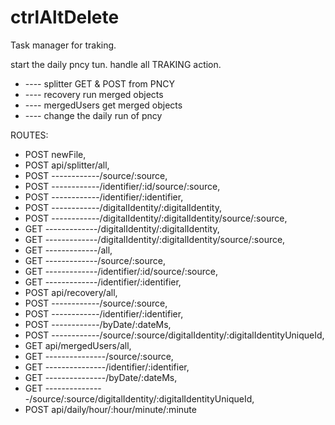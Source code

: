 # ctrlAltDelete

Task manager for traking.

start the daily pncy tun.
handle all TRAKING action.
- ---- splitter GET & POST from PNCY
- ---- recovery run merged objects
- ---- mergedUsers get merged objects
- ---- change the daily run of pncy

ROUTES:

- POST newFile,
- POST api/splitter/all,
- POST ------------/source/:source,
- POST ------------/identifier/:id/source/:source,
- POST ------------/identifier/:identifier,
- POST ------------/digitalIdentity/:digitalIdentity,
- POST ------------/digitalIdentity/:digitalIdentity/source/:source,
- GET -------------/digitalIdentity/:digitalIdentity,
- GET -------------/digitalIdentity/:digitalIdentity/source/:source,
- GET -------------/all,
- GET -------------/source/:source,
- GET -------------/identifier/:id/source/:source,
- GET -------------/identifier/:identifier,
- POST api/recovery/all,
- POST ------------/source/:source,
- POST ------------/identifier/:identifier,
- POST ------------/byDate/:dateMs,
- POST ------------/source/:source/digitalIdentity/:digitalIdentityUniqueId,
- GET api/mergedUsers/all,
- GET ---------------/source/:source,
- GET ---------------/identifier/:identifier,
- GET ---------------/byDate/:dateMs,
- GET ---------------/source/:source/digitalIdentity/:digitalIdentityUniqueId,
- POST api/daily/hour/:hour/minute/:minute
